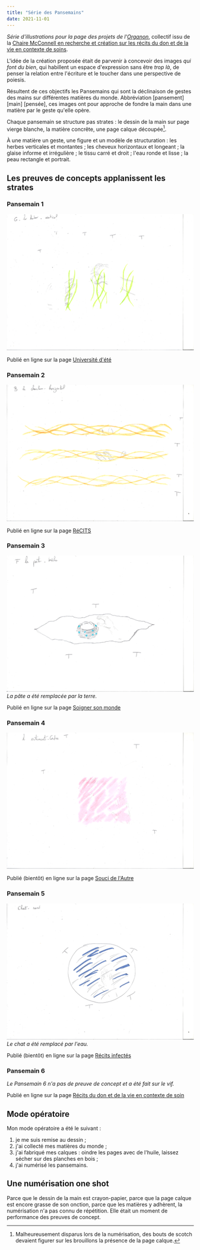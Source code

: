 ```yaml
---
title: "Série des Pansemains"
date: 2021-11-01
---
```


*Série d'illustrations pour la page des projets de l'[Organon](http://lorganon.ca/les-projets)*, collectif issu de la [Chaire McConnell en recherche et création sur les récits du don et de la vie en contexte de soins](http://lorganon.ca/chaire-mcconnell/). 

L'idée de la création proposée était de parvenir à concevoir des images *qui font du bien*, qui habillent un espace d'expression sans être *trop là*, de penser la relation entre l'écriture et le toucher dans une perspective de poiesis. 

Résultent de ces objectifs les Pansemains qui sont la déclinaison de gestes des mains sur différentes matières du monde. Abbréviation [pansement] [main] [pensée], ces images ont pour approche de fondre la main dans une matière par le geste qu'elle opère. 

Chaque pansemain se structure pas strates : le dessin de la main sur page vierge blanche, la matière concrête, une page calque découpée[^1].

À une matière un geste, une figure et un modèle de structuration : les herbes verticales et montantes ; les cheveux horizontaux et longeant ; la glaise informe et irrégulière ; le tissu carré et droit ; l'eau ronde et lisse ; la peau rectangle et portrait. 

[^1]: Malheureusement disparus lors de la numérisation, des bouts de scotch devaient figurer sur les brouillons la présence de la page calque. 

## Les preuves de concepts applanissent les strates

### Pansemain 1
![Pansemain 1](/images/Pansemain1.png)

Publié en ligne sur la page [Université d'été](http://universitedete.lorganon.ca/)

### Pansemain 2
![Pansemain 2](/images/Pansemain2.png)

Publié en ligne sur la page [RéCITS](http://recits.lorganon.ca/)


### Pansemain 3
![Pansemain 3](/images/Pansemain3.png)
*La pâte a été remplacée par la terre.* 

Publié en ligne sur la page [Soigner son monde](http://soignersonmonde.lorganon.ca/)


### Pansemain 4
![Pansemain 4](/images/Pansemain4.png)

Publié (bientôt) en ligne sur la page [Souci de l'Autre](http://soucidelautre.lorganon.ca/)


### Pansemain 5
![Pansemain 5](/images/Pansemain5.png)
*Le chat a été remplacé par l'eau.*

Publié (bientôt) en ligne sur la page [Récits infectés](https://recitsinfectes.com/)

### Pansemain 6
*Le Pansemain 6 n'a pas de preuve de concept et a été fait sur le vif.*

Publié en ligne sur la page [Récits du don et de la vie en contexte de soin](http://recitsdudonetdelavie.lorganon.ca/)

## Mode opératoire

Mon mode opératoire a été le suivant : 

1. je me suis remise au dessin ; 
2. j'ai collecté mes matières du monde ;
5. j'ai fabriqué mes calques : oindre les pages avec de l'huile, laissez sécher sur des planches en bois ; 
4. j'ai numérisé les pansemains. 

## Une numérisation one shot

Parce que le dessin de la main est crayon-papier, parce que la page calque est encore grasse de son onction, parce que les matières y adhèrent, la numérisation n'a pas connu de répétition. Elle était un moment de performance des preuves de concept. 